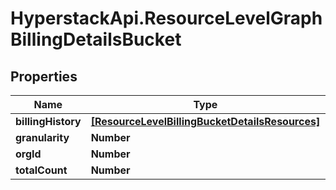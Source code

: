 # HyperstackApi.ResourceLevelGraphBillingDetailsBucket

## Properties

Name | Type | Description | Notes
------------ | ------------- | ------------- | -------------
**billingHistory** | [**[ResourceLevelBillingBucketDetailsResources]**](ResourceLevelBillingBucketDetailsResources.md) |  | [optional] 
**granularity** | **Number** |  | [optional] 
**orgId** | **Number** |  | [optional] 
**totalCount** | **Number** |  | [optional] 


